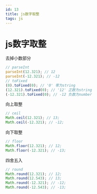 ```yaml
---
id: 13
title: js数字取整
tags: js
---
```


# js数字取整

去掉小数部分

```js
// parseInt
parseInt(12.321); // 12
parseInt(-12.321); // -12
// toFixed
(0).toFixed(0); // '0' 零为string
(12.321).toFixed(0); // '12' 正数为string
(-12.321).toFixed(0); // -12 负数为number
```

向上取整

```js
// ceil
Math.ceil(12.321); // 13;
Math.ceil(-12.321); // -12;
```

向下取整

```js
// floor
Math.floor(12.321); // 12;
Math.floor(-12.321); // -13;
```

四舍五入

```js
// round
Math.round(12.321); // 12;
Math.round(12.543); // 13;
Math.round(-12.321); // -12;
Math.round(-12.543); // -13;
```
